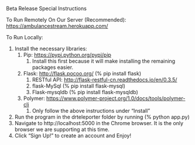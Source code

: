 Beta Release Special Instructions

To Run Remotely On Our Server (Recommended): https://ambulancestream.herokuapp.com/

To Run Locally: 
1. Install the necessary libraries:
   1. Pip: https://pypi.python.org/pypi/pip
      1. Install this first because it will make installing the remaining packages easier.
   2. Flask: http://flask.pocoo.org/  (% pip install flask)
      1. RESTful API: http://flask-restful-cn.readthedocs.io/en/0.3.5/
      2. flask-MySql (% pip install flask-mysql)
      3. Flask-mysqldb (% pip install flask-mysqldb)
   3. Polymer: https://www.polymer-project.org/1.0/docs/tools/polymer-cli
      1. Only follow the above instructions under “Install”
1. Run the program in the drteleporter folder by running (% python app.py)
2. Navigate to http://localhost:5000 in the Chrome browser. It is the only browser we are supporting at this time.
3. Click “Sign Up!” to create an account and Enjoy!

